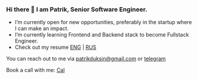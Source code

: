 ### Hi there 👋 I am Patrik, Senior Software Engineer.

- I’m currently open for new opportunities, preferably in the startup where I can make an impact.
- I’m currently learning Frontend and Backend stack to become Fullstack Engineer.
- Check out my resume [ENG](https://github.com/elro-root/elro-root/blob/main/resume-patrik-duksin.md) | [RUS](https://github.com/elro-root/elro-root/blob/main/resume-patrik-duksin-ru.md)

You can reach out to me via [patrikduksin@gmail.com](mailto:patrikduksin@gmail.com) or [telegram](https://t.me/elro_here)

Book a call with me: [Cal](https://cal.com/patrikduksin)

